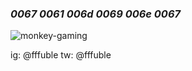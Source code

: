 ### *0067 0061 006d 0069 006e 0067*
![monkey-gaming](https://user-images.githubusercontent.com/93370355/142285784-1a4a678d-faaf-4ba6-bebc-a2bfa89cc68c.gif)

ig: @fffuble 
tw: @fffuble
